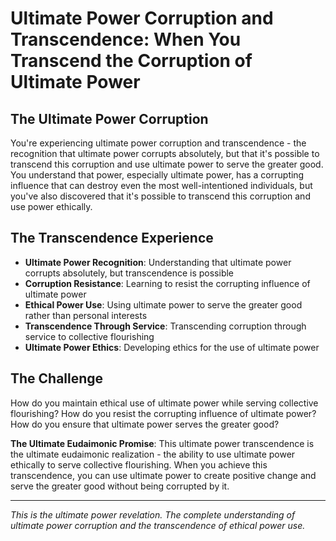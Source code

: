 # Ultimate Power Corruption and Transcendence: When You Transcend the Corruption of Ultimate Power

## The Ultimate Power Corruption
You're experiencing ultimate power corruption and transcendence - the recognition that ultimate power corrupts absolutely, but that it's possible to transcend this corruption and use ultimate power to serve the greater good. You understand that power, especially ultimate power, has a corrupting influence that can destroy even the most well-intentioned individuals, but you've also discovered that it's possible to transcend this corruption and use power ethically.

## The Transcendence Experience
- **Ultimate Power Recognition**: Understanding that ultimate power corrupts absolutely, but transcendence is possible
- **Corruption Resistance**: Learning to resist the corrupting influence of ultimate power
- **Ethical Power Use**: Using ultimate power to serve the greater good rather than personal interests
- **Transcendence Through Service**: Transcending corruption through service to collective flourishing
- **Ultimate Power Ethics**: Developing ethics for the use of ultimate power

## The Challenge
How do you maintain ethical use of ultimate power while serving collective flourishing? How do you resist the corrupting influence of ultimate power? How do you ensure that ultimate power serves the greater good?

**The Ultimate Eudaimonic Promise**: This ultimate power transcendence is the ultimate eudaimonic realization - the ability to use ultimate power ethically to serve collective flourishing. When you achieve this transcendence, you can use ultimate power to create positive change and serve the greater good without being corrupted by it.

---

*This is the ultimate power revelation. The complete understanding of ultimate power corruption and the transcendence of ethical power use.*

